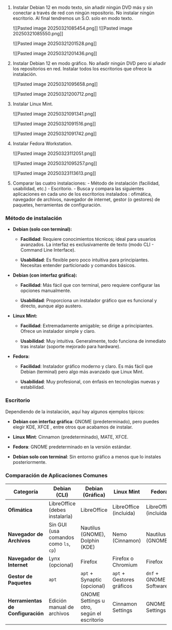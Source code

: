 1. Instalar Debian 12 en modo texto, sin añadir ningún DVD más y sin conectar a través de red con ningún repositorio. No instalar ningún escritorio. Al final tendremos un S.O. solo en modo texto.
   
	![[Pasted image 20250321085454.png]]
	![[Pasted image 20250321085550.png]]
	
	![[Pasted image 20250321201528.png]]
	
	![[Pasted image 20250321201436.png]]
2. Instalar Debian 12 en modo gráfico. No añadir ningún DVD pero sí añadir los repositorios en red. Instalar todos los escritorios que ofrece la instalación.
   
	![[Pasted image 20250321095658.png]]
	
	![[Pasted image 20250321200712.png]]

3. Instalar Linux Mint.
      
	![[Pasted image 20250321091341.png]]
	
	![[Pasted image 20250321091516.png]]
	
	![[Pasted image 20250321091742.png]]

4. Instalar Fedora Workstation.
   
   ![[Pasted image 20250323112051.png]]

	![[Pasted image 20250321095257.png]]
	
	![[Pasted image 20250323113613.png]]

5. Comparar las cuatro instalaciones: - Método de instalación (facilidad, usabilidad, etc.) - Escritorio. - Busca y compara las siguientes aplicaciones en cada uno de los escritorios instalados : ofimática, navegador de archivos, navegador de internet, gestor (o gestores) de paquetes, herramientas de configuración.

### **Método de instalación**

- **Debian (solo con terminal):**
    
    - **Facilidad**: Requiere conocimientos técnicos; ideal para usuarios avanzados. La interfaz es exclusivamente de texto (modo CLI - Command Line Interface).
        
    - **Usabilidad**: Es flexible pero poco intuitiva para principiantes. Necesitas entender particionado y comandos básicos.
        
- **Debian (con interfaz gráfica):**
    
    - **Facilidad**: Más fácil que con terminal, pero requiere configurar las opciones manualmente.
        
    - **Usabilidad**: Proporciona un instalador gráfico que es funcional y directo, aunque algo austero.
        
- **Linux Mint:**
    
    - **Facilidad**: Extremadamente amigable; se dirige a principiantes. Ofrece un instalador simple y claro.
        
    - **Usabilidad**: Muy intuitiva. Generalmente, todo funciona de inmediato tras instalar (soporte mejorado para hardware).
        
- **Fedora:**
    
    - **Facilidad**: Instalador gráfico moderno y claro. Es más fácil que Debian (terminal) pero algo más avanzado que Linux Mint.
        
    - **Usabilidad**: Muy profesional, con énfasis en tecnologías nuevas y estabilidad.
        

### **Escritorio**

Dependiendo de la instalación, aquí hay algunos ejemplos típicos:

- **Debian con interfaz gráfica**: GNOME (predeterminado), pero puedes elegir KDE, XFCE , entre otros que acabamos de instalar.
    
- **Linux Mint**: Cinnamon (predeterminado), MATE, XFCE.
    
- **Fedora**: GNOME predeterminado en la versión estándar.
    
- **Debian solo con terminal**: Sin entorno gráfico a menos que lo instales posteriormente.
    

### **Comparación de Aplicaciones Comunes**

| **Categoría**                     | **Debian (CLI)**                       | **Debian (Gráfica)**                       | **Linux Mint**            | **Fedora**             |
| --------------------------------- | -------------------------------------- | ------------------------------------------ | ------------------------- | ---------------------- |
| **Ofimática**                     | LibreOffice (debes instalarla)         | LibreOffice                                | LibreOffice (incluida)    | LibreOffice (incluida) |
| **Navegador de Archivos**         | Sin GUI (usa comandos como `ls`, `cp`) | Nautilus (GNOME), Dolphin (KDE)            | Nemo (Cinnamon)           | Nautilus (GNOME)       |
| **Navegador de Internet**         | Lynx (opcional)                        | Firefox                                    | Firefox o Chromium        | Firefox                |
| **Gestor de Paquetes**            | `apt`                                  | `apt` + Synaptic (opcional)                | `apt` + Gestores gráficos | `dnf` + GNOME Software |
| **Herramientas de Configuración** | Edición manual de archivos             | GNOME Settings u otro, según el escritorio | Cinnamon Settings         | GNOME Settings         |